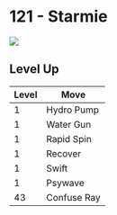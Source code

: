 # 121 - Starmie
![][121]

## Level Up

Level | Move
---   | ---
  1   | Hydro Pump
  1   | Water Gun
  1   | Rapid Spin
  1   | Recover
  1   | Swift
  1   | Psywave
 43   | Confuse Ray



[121]: ../img/pokemon/121.png
